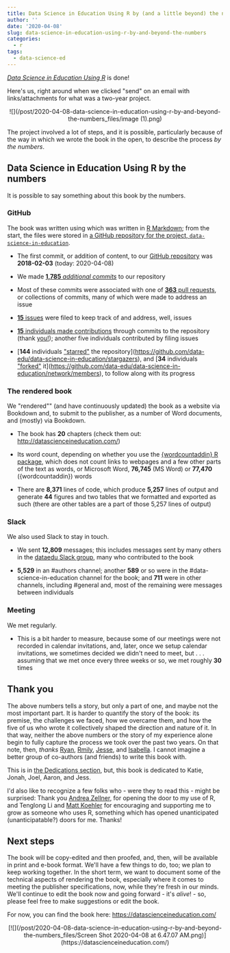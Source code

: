 ```yaml
---
title: Data Science in Education Using R by (and a little beyond) the numbers
author: ''
date: '2020-04-08'
slug: data-science-in-education-using-r-by-and-beyond-the-numbers
categories:
  - r
tags:
  - data-science-ed
---
```


[*Data Science in Education Using R*](http://datascienceineducation.com/) is done!

Here's us, right around when we clicked "send" on an email with links/attachments for what was a two-year project.

<p align="center">
![](/post/2020-04-08-data-science-in-education-using-r-by-and-beyond-the-numbers_files/image (1).png)
<p>

The project involved a lot of steps, and it is possible, particularly because of the way in which we wrote the book in the open, to describe the process *by the numbers*.

## Data Science in Education Using R by the numbers

It is possible to say something about this book by the numbers.

### GitHub

The book was written using which was written in [R Markdown](https://rmarkdown.rstudio.com/); from the start, the files were stored in [a GitHub repository for the project, `data-science-in-education`](https://github.com/data-edu/data-science-in-education).

- The first commit, or addition of content, to our [GitHub repository](https://github.com/data-edu/data-science-in-education) was **2018-02-03** (today: 2020-04-08)

- We made [**1,785** *additional commits*](https://github.com/data-edu/data-science-in-education/commits/master) to our repository

- Most of these commits were associated with one of [**363** pull requests](https://github.com/data-edu/data-science-in-education/pulls?q=is%3Apr+is%3Aclosed), or collections of commits, many of which were made to address an issue

- [**15** issues](https://github.com/data-edu/data-science-in-education/issues?q=is%3Aissue+is%3Aclosed) were filed to keep track of and address, well, issues

- [**15** individuals made contributions](https://github.com/data-edu/data-science-in-education/graphs/contributors) through commits to the repository (thank [you!](https://datascienceineducation.com/index.html#acknowledgements)); another five individuals contributed by filing issues

- [**144** individuals ["starred"](https://help.github.com/en/github/getting-started-with-github/saving-repositories-with-stars) the repository](https://github.com/data-edu/data-science-in-education/stargazers), and [**34** individuals ["forked"](https://help.github.com/en/github/getting-started-with-github/fork-a-repo) it](https://github.com/data-edu/data-science-in-education/network/members), to follow along with its progress

### The rendered book

We "rendered"" (and have continuously updated) the book as a website via Bookdown and, to submit to the publisher, as a number of Word documents, and (mostly) via Bookdown.

- The book has **20** chapters (check them out: http://datascienceineducation.com/)

- Its word count, depending on whether you use the [{wordcountaddin} R package](https://github.com/benmarwick/wordcountaddin), which does not count links to webpages and a few other parts of the text as words, or Microsoft Word, **76,745** (MS Word) or **77,470** ({wordcountaddin}) words

- There are **8,371** lines of code, which produce **5,257** lines of output and generate **44** figures and two tables that we formatted and exported as such (there are other tables are a part of those 5,257 lines of output)

### Slack

We also used Slack to stay in touch.

- We sent **12,809** messages; this includes messages sent by many others in the [dataedu Slack group](http://dataedu.slack.com/), many who contributed to the book

- **5,529** in an #authors channel; another **589** or so were in the #data-science-in-education channel for the book; and **711** were in other channels, including #general and, most of the remaining were messages between individuals

### Meeting

We met regularly.

- This is a bit harder to measure, because some of our meetings were not recorded in calendar invitations, and, later, once we setup calendar invitations, we sometimes decided we didn't need to meet, but . . . assuming that we met once every three weeks or so, we met roughly **30** times

## Thank you

The above numbers tells a story, but only a part of one, and maybe not the most important part. It is harder to quantify the story of the book: its premise, the challenges we faced, how we overcame them, and how the five of us who wrote it collectively shaped the direction and nature of it. In that way, neither the above numbers or the story of my experience alone begin to fully capture the process we took over the past two years. On that note, then, *thanks* [Ryan](https://ryanestrellado.netlify.com/), [Rmily](https://www.emilybovee.com/), [Jesse](https://www.jessemaegan.com/), and [Isabella](https://ivelasq.rbind.io/). I cannot imagine a better group of co-authors (and friends) to write this book with.

This is in [the Dedications section](https://datascienceineducation.com/index.html#dedications), but, this book is dedicated to Katie, Jonah, Joel, Aaron, and Jess. 

I'd also like to recognize a few folks who - were they to read this - might be surprised: Thank you [Andrea Zellner](http://www.andrea-zellner.com/), for opening the door to my use of R, and Tenglong Li and [Matt Koehler](http://www.matt-koehler.com/) for encouraging and supporting me to grow as someone who uses R, something which has opened unanticipated (unanticipatable?) doors for me. Thanks!

## Next steps

The book will be copy-edited and then proofed, and, then, will be available in print and e-book format. We'll have a few things to do, too; we plan to keep working together. In the short term, we want to document some of the technical aspects of rendering the book, especially where it comes to meeting the publisher specifications, now, while they're fresh in our minds. We'll continue to edit the book now and going forward - it's *alive*! - so, please feel free to make suggestions or edit the book.

For now, you can find the book here: https://datascienceineducation.com/

<p align="center">
[![](/post/2020-04-08-data-science-in-education-using-r-by-and-beyond-the-numbers_files/Screen Shot 2020-04-08 at 6.47.07 AM.png)](https://datascienceineducation.com/)
<p>